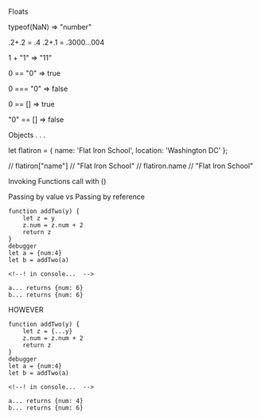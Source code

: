 Floats

typeof(NaN) => "number"

.2+.2 = .4
.2+.1 = .3000...004

1 + "1" => "11"


<!--* default use triple equal sign, use double equal sign with intent  -->
0 == "0" => true

0 === "0" => false

0 == [] => true

"0" == [] => false



Objects . . .

let flatiron = {
	name: 'Flat Iron School',
	location: 'Washington DC'
};

// flatiron["name"]
// "Flat Iron School"
// flatiron.name
// "Flat Iron School"



Invoking Functions
call with ()


Passing by value vs Passing by reference

    function addTwo(y) {
        let z = y
        z.num = z.num + 2
        return z
    }
    debugger
    let a = {num:4} 
    let b = addTwo(a)

    <!--! in console...  -->

    a... returns {num: 6}
    b... returns {num: 6}


HOWEVER 

    function addTwo(y) {
        let z = {...y}
        z.num = z.num + 2
        return z
    }
    debugger
    let a = {num:4} 
    let b = addTwo(a)

    <!--! in console...  -->

    a... returns {num: 4}
    b... returns {num: 6}